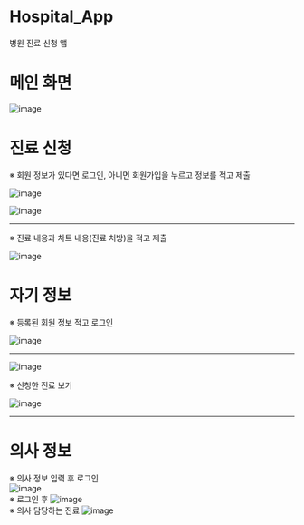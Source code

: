 # Hospital_App
병원 진료 신청 앱

# 메인 화면

![image](https://github.com/springhana/Hospital_App/assets/97121074/65e4fdd6-f2a7-459e-92c1-77c8956afb76)

#  진료 신청
※ 회원 정보가 있다면 로그인, 아니면 회원가입을 누르고 정보를 적고 제출

![image](https://github.com/springhana/Hospital_App/assets/97121074/994a3030-260f-426f-97c0-4715e6ca8c92)

![image](https://github.com/springhana/Hospital_App/assets/97121074/021c01f0-82cb-4f90-9f0f-e3b0fc207619)
<br>
<hr>
※ 진료 내용과 차트 내용(진료 처방)을 적고 제출

![image](https://github.com/springhana/Hospital_App/assets/97121074/35d25733-e48c-4a78-a3e9-e4ecfdda8b19)

# 자기 정보 
※ 등록된 회원 정보 적고 로그인

![image](https://github.com/springhana/Hospital_App/assets/97121074/9221e6f6-8bd5-4e30-a237-665f44797897)
<br>
<hr>

![image](https://github.com/springhana/Hospital_App/assets/97121074/147f791e-1703-410c-affa-1cd7fe8de0ef)

※ 신청한 진료 보기

![image](https://github.com/springhana/Hospital_App/assets/97121074/05454a39-8d54-42e7-9bb9-69a20ee2f0d4)
<br>
<hr>

# 의사 정보
※ 의사 정보 입력 후 로그인
<br>
![image](https://github.com/springhana/Hospital_App/assets/97121074/0131ca80-628b-4069-ac93-de8afcbe4ed4)
<br>
※ 로그인 후
![image](https://github.com/springhana/Hospital_App/assets/97121074/465c1d70-6073-4792-95d4-a56c015c947b)
<br>
※ 의사 담당하는 진료
![image](https://github.com/springhana/Hospital_App/assets/97121074/52b3cea7-ab40-425e-958d-5af3a6733527)




